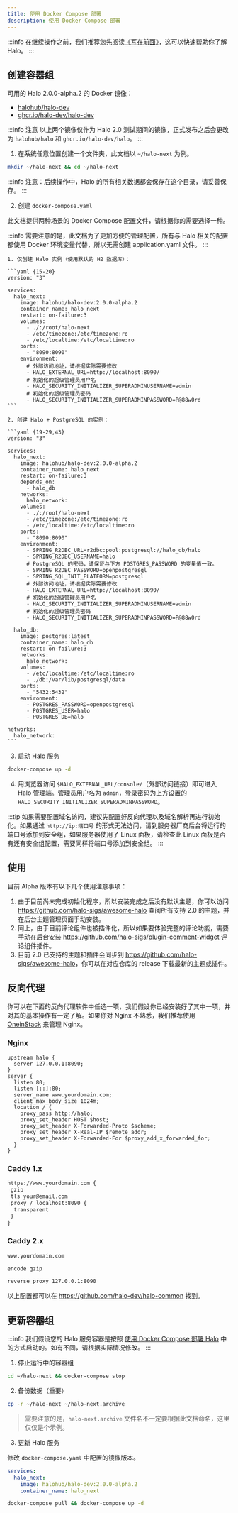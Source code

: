 ```yaml
---
title: 使用 Docker Compose 部署
description: 使用 Docker Compose 部署
---
```


:::info
在继续操作之前，我们推荐您先阅读[《写在前面》](../prepare.md)，这可以快速帮助你了解 Halo。
:::

## 创建容器组

可用的 Halo 2.0.0-alpha.2 的 Docker 镜像：

- [halohub/halo-dev](https://hub.docker.com/r/halohub/halo-dev)
- [ghcr.io/halo-dev/halo-dev](https://github.com/halo-dev/halo/pkgs/container/halo-dev)

:::info 注意
以上两个镜像仅作为 Halo 2.0 测试期间的镜像，正式发布之后会更改为 `halohub/halo` 和 `ghcr.io/halo-dev/halo`。
:::

1. 在系统任意位置创建一个文件夹，此文档以 `~/halo-next` 为例。

  ```bash
  mkdir ~/halo-next && cd ~/halo-next
  ```

  :::info
  注意：后续操作中，Halo 的所有相关数据都会保存在这个目录，请妥善保存。
  :::

2. 创建 `docker-compose.yaml`

  此文档提供两种场景的 Docker Compose 配置文件，请根据你的需要选择一种。

  :::info
  需要注意的是，此文档为了更加方便的管理配置，所有与 Halo 相关的配置都使用 Docker 环境变量代替，所以无需创建 application.yaml 文件。
  :::

    1. 仅创建 Halo 实例（使用默认的 H2 数据库）：

    ```yaml {15-20}
    version: "3"

    services:
      halo_next:
        image: halohub/halo-dev:2.0.0-alpha.2
        container_name: halo_next
        restart: on-failure:3
        volumes:
          - ./:/root/halo-next
          - /etc/timezone:/etc/timezone:ro
          - /etc/localtime:/etc/localtime:ro
        ports:
          - "8090:8090"
        environment:
          # 外部访问地址，请根据实际需要修改
          - HALO_EXTERNAL_URL=http://localhost:8090/
          # 初始化的超级管理员用户名
          - HALO_SECURITY_INITIALIZER_SUPERADMINUSERNAME=admin
          # 初始化的超级管理员密码
          - HALO_SECURITY_INITIALIZER_SUPERADMINPASSWORD=P@88w0rd
    ```

    2. 创建 Halo + PostgreSQL 的实例：

    ```yaml {19-29,43}
    version: "3"

    services:
      halo_next:
        image: halohub/halo-dev:2.0.0-alpha.2
        container_name: halo_next
        restart: on-failure:3
        depends_on:
          - halo_db
        networks:
          halo_network:
        volumes:
          - ./:/root/halo-next
          - /etc/timezone:/etc/timezone:ro
          - /etc/localtime:/etc/localtime:ro
        ports:
          - "8090:8090"
        environment:
          - SPRING_R2DBC_URL=r2dbc:pool:postgresql://halo_db/halo
          - SPRING_R2DBC_USERNAME=halo
          # PostgreSQL 的密码，请保证与下方 POSTGRES_PASSWORD 的变量值一致。
          - SPRING_R2DBC_PASSWORD=openpostgresql
          - SPRING_SQL_INIT_PLATFORM=postgresql
          # 外部访问地址，请根据实际需要修改
          - HALO_EXTERNAL_URL=http://localhost:8090/
          # 初始化的超级管理员用户名
          - HALO_SECURITY_INITIALIZER_SUPERADMINUSERNAME=admin
          # 初始化的超级管理员密码
          - HALO_SECURITY_INITIALIZER_SUPERADMINPASSWORD=P@88w0rd

      halo_db:
        image: postgres:latest
        container_name: halo_db
        restart: on-failure:3
        networks:
          halo_network:
        volumes:
          - /etc/localtime:/etc/localtime:ro
          - ./db:/var/lib/postgresql/data
        ports:
          - "5432:5432"
        environment:
          - POSTGRES_PASSWORD=openpostgresql
          - POSTGRES_USER=halo
          - POSTGRES_DB=halo

    networks:
      halo_network:
    ```

3. 启动 Halo 服务

  ```bash
  docker-compose up -d
  ```

4. 用浏览器访问 `$HALO_EXTERNAL_URL/console/`（外部访问链接）即可进入 Halo 管理端。管理员用户名为 `admin`，登录密码为上方设置的 `HALO_SECURITY_INITIALIZER_SUPERADMINPASSWORD`。

  :::tip
  如果需要配置域名访问，建议先配置好反向代理以及域名解析再进行初始化。如果通过 `http://ip:端口号` 的形式无法访问，请到服务器厂商后台将运行的端口号添加到安全组，如果服务器使用了 Linux 面板，请检查此 Linux 面板是否有还有安全组配置，需要同样将端口号添加到安全组。
  :::

## 使用

目前 Alpha 版本有以下几个使用注意事项：

1. 由于目前尚未完成初始化程序，所以安装完成之后没有默认主题，你可以访问 <https://github.com/halo-sigs/awesome-halo> 查阅所有支持 2.0 的主题，并在后台主题管理页面手动安装。
2. 同上，由于目前评论组件也被插件化，所以如果要体验完整的评论功能，需要手动在后台安装 <https://github.com/halo-sigs/plugin-comment-widget> 评论组件插件。
3. 目前 2.0 已支持的主题和插件会同步到 <https://github.com/halo-sigs/awesome-halo>，你可以在对应仓库的 release 下载最新的主题或插件。

## 反向代理

你可以在下面的反向代理软件中任选一项，我们假设你已经安装好了其中一项，并对其的基本操作有一定了解。如果你对 Nginx 不熟悉，我们推荐使用 [OneinStack](../install/other/oneinstack.md) 来管理 Nginx。

### Nginx

```nginx
upstream halo {
  server 127.0.0.1:8090;
}
server {
  listen 80;
  listen [::]:80;
  server_name www.yourdomain.com;
  client_max_body_size 1024m;
  location / {
    proxy_pass http://halo;
    proxy_set_header HOST $host;
    proxy_set_header X-Forwarded-Proto $scheme;
    proxy_set_header X-Real-IP $remote_addr;
    proxy_set_header X-Forwarded-For $proxy_add_x_forwarded_for;
  }
}
```

### Caddy 1.x

```txt
https://www.yourdomain.com {
 gzip
 tls your@email.com
 proxy / localhost:8090 {
  transparent
 }
}
```

### Caddy 2.x

```txt
www.yourdomain.com

encode gzip

reverse_proxy 127.0.0.1:8090
```

以上配置都可以在 <https://github.com/halo-dev/halo-common> 找到。

## 更新容器组

:::info
我们假设您的 Halo 服务容器是按照 [使用 Docker Compose 部署 Halo](docker-compose.md) 中的方式启动的。如有不同，请根据实际情况修改。
:::

1. 停止运行中的容器组

  ```bash
  cd ~/halo-next && docker-compose stop
  ```

2. 备份数据（重要）

  ```bash
  cp -r ~/halo-next ~/halo-next.archive
  ```

  > 需要注意的是，`halo-next.archive` 文件名不一定要根据此文档命名，这里仅仅是个示例。

3. 更新 Halo 服务

  修改 `docker-compose.yaml` 中配置的镜像版本。

  ```yaml {3}
  services:
    halo_next:
      image: halohub/halo-dev:2.0.0-alpha.2
      container_name: halo_next
  ```

  ```bash
  docker-compose pull && docker-compose up -d
  ```
